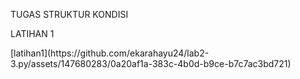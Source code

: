 TUGAS STRUKTUR KONDISI
<P>LATIHAN 1</P>
[latihan1](https://github.com/ekarahayu24/lab2-3.py/assets/147680283/0a20af1a-383c-4b0d-b9ce-b7c7ac3bd721)

